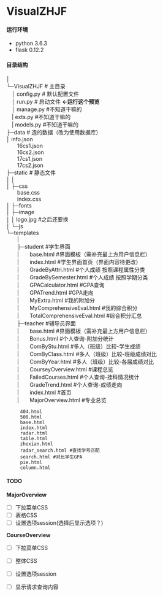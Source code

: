 # VisualZHJF

#### 运行环境
- python 3.6.3
- flask 0.12.2

#### 目录结构
│    
└─VisualZHJF    # 主目录  
    &emsp;│  config.py    # 默认配置文件  
    &emsp;│  run.py        # 启动文件 **<-运行这个预览**  
    &emsp;│  manage.py     #不知道干嘛的  
    &emsp;|  exts.py       #不知道干嘛的  
    &emsp;|  models.py     #不知道干嘛的     
    ├─data        # 造的数据（改为使用数据库）  
    │  info.json  
       &emsp;&emsp;16cs1.json  
       &emsp;&emsp;16cs2.json  
       &emsp;&emsp;17cs1.json  
       &emsp;&emsp;17cs2.json  
    ├─static        # 静态文件  
    │  │    
    │  ├─css  
          &emsp;&emsp;base.css  
          &emsp;&emsp;index.css  
    │  ├─fonts   
    │  ├─image  
    │  │      logo.jpg #之后还要换   
    │  └─js   
    └─templates  
       &emsp;&emsp;|  
       &emsp;&emsp;├─student #学生界面  
       &emsp;&emsp;|&emsp;&emsp;base.html #界面模板（需补充最上方用户信息栏）  
       &emsp;&emsp;|&emsp;&emsp;index.html #学生界面首页（界面内容待更改）  
       &emsp;&emsp;|&emsp;&emsp;GradeByAttri.html #个人成绩 按照课程属性分类  
       &emsp;&emsp;|&emsp;&emsp;GradeBySemester.html #个人成绩 按照学期分类  
       &emsp;&emsp;|&emsp;&emsp;GPACalculator.html #GPA查询  
       &emsp;&emsp;|&emsp;&emsp;GPATrend.html #GPA走向  
       &emsp;&emsp;|&emsp;&emsp;MyExtra.html #我的附加分  
       &emsp;&emsp;|&emsp;&emsp;MyComprehensiveEval.html #我的综合积分  
       &emsp;&emsp;|&emsp;&emsp;TotalComprehensiveEval.html #综合积分汇总  
       &emsp;&emsp;├─teacher #辅导员界面  
       &emsp;&emsp;|&emsp;&emsp;base.html #界面模板（需补充最上方用户信息栏）  
       &emsp;&emsp;|&emsp;&emsp;Bonus.html #个人查询-附加分统计    
       &emsp;&emsp;|&emsp;&emsp;ComByStu.html #多人（班级）比较-学生成绩  
       &emsp;&emsp;|&emsp;&emsp;ComByClass.html #多人（班级）比较-班级成绩对比  
       &emsp;&emsp;|&emsp;&emsp;ComByYear.html #多人（班级）比较-各届成绩对比   
       &emsp;&emsp;|&emsp;&emsp;CourseyOverview.html #课程总览  
       &emsp;&emsp;|&emsp;&emsp;FailedCourses.html #个人查询-挂科情况统计  
       &emsp;&emsp;|&emsp;&emsp;GradeTrend.html #个人查询-成绩走向  
       &emsp;&emsp;|&emsp;&emsp;index.html #首页  
       &emsp;&emsp;|&emsp;&emsp;MajorOverview.html #专业总览  
       
       

         404.html  
         500.html
         base.html  
         index.html   
         radar.html  
         table.html  
         zhexian.html  
         radar_search.html #查找学号匹配  
         search.html #对比学生GPA
         pie.html  
         column.html  

#### TODO 

**MajorOverview**  
- [ ] 下拉菜单CSS  
- [ ] 表格CSS  
- [ ] 设置选项session(选择后显示选项？)  

**CourseOverview**  
- [ ] 下拉菜单CSS  
- [ ] 整体CSS  
- [ ] 设置选项session  
- [ ] 显示请求查询内容  

